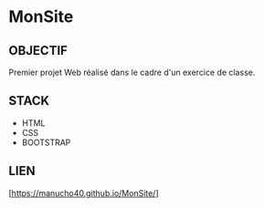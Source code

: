 # MonSite
## OBJECTIF
Premier projet Web réalisé dans le cadre d'un exercice de classe.

## STACK
- HTML
- CSS
- BOOTSTRAP

## LIEN
[https://manucho40.github.io/MonSite/]
